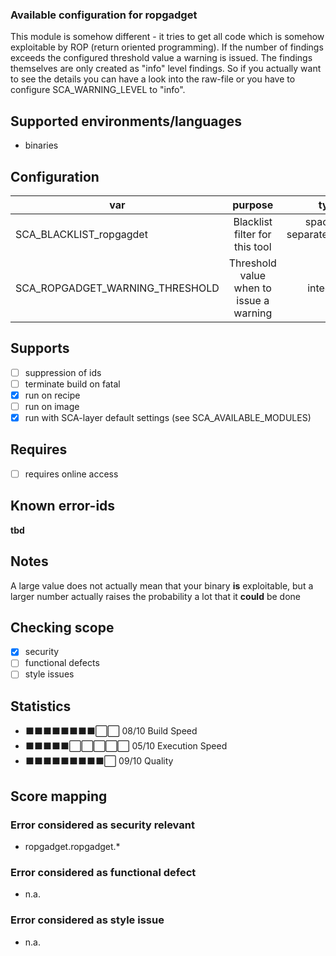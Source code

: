 ### Available configuration for ropgadget

This module is somehow different - it tries to get all code which is somehow exploitable by ROP (return oriented programming).
If the number of findings exceeds the configured threshold value a warning is issued.
The findings themselves are only created as "info" level findings. 
So if you actually want to see the details you can have a look into the raw-file or you have to 
configure SCA_WARNING_LEVEL to "info".

## Supported environments/languages

* binaries

## Configuration

| var | purpose | type | default |
| ------------- |:-------------:| -----:| -----:
| SCA_BLACKLIST_ropgagdet | Blacklist filter for this tool | space-separated-list | "linux-*"
| SCA_ROPGADGET_WARNING_THRESHOLD | Threshold value when to issue a warning | integer | "500"

## Supports

- [ ] suppression of ids
- [ ] terminate build on fatal
- [x] run on recipe
- [ ] run on image
- [x] run with SCA-layer default settings (see SCA_AVAILABLE_MODULES)

## Requires

- [ ] requires online access

## Known error-ids

__tbd__

## Notes

A large value does not actually mean that your binary __is__ exploitable, but a larger number actually raises the probability a lot that it __could__ be done

## Checking scope

- [x] security
- [ ] functional defects
- [ ] style issues

## Statistics

 - ⬛⬛⬛⬛⬛⬛⬛⬛⬜⬜ 08/10 Build Speed
 - ⬛⬛⬛⬛⬛⬜⬜⬜⬜⬜ 05/10 Execution Speed
 - ⬛⬛⬛⬛⬛⬛⬛⬛⬛⬜ 09/10 Quality

## Score mapping

### Error considered as security relevant

* ropgadget.ropgadget.*

### Error considered as functional defect

* n.a.

### Error considered as style issue

* n.a.